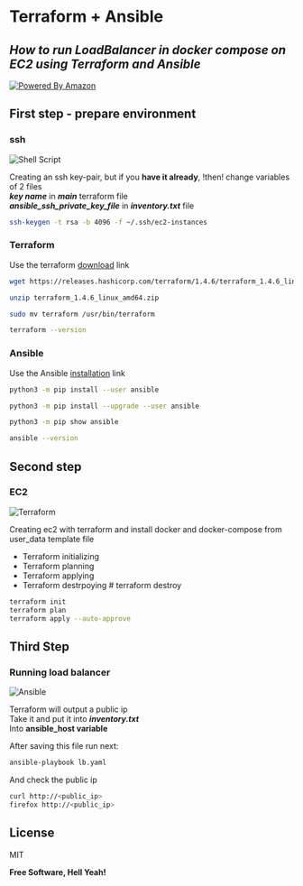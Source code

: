 # Terraform + Ansible
## _How to run LoadBalancer in docker compose on EC2 using Terraform and Ansible_

[![Powered By Amazon](https://img.shields.io/badge/Amazon%20EC2-FF9900.svg?style=for-the-badge&logo=Amazon-EC2&logoColor=white)](https://aws.amazon.com)

## First step - prepare environment
### ssh

![Shell Script](https://img.shields.io/badge/shell_script-%23121011.svg?style=for-the-badge&logo=gnu-bash&logoColor=white)

Creating an ssh key-pair, but if you **have it already**, !then! change variables of 2 files<br>
**_key name_** in **_main_** terraform file<br>
**_ansible_ssh_private_key_file_** in **_inventory.txt_** file

```sh
ssh-keygen -t rsa -b 4096 -f ~/.ssh/ec2-instances
```
### Terraform
Use the terraform [download](https://developer.hashicorp.com/terraform/downloads) link

```bash
wget https://releases.hashicorp.com/terraform/1.4.6/terraform_1.4.6_linux_amd64.zip

unzip terraform_1.4.6_linux_amd64.zip

sudo mv terraform /usr/bin/terraform

terraform --version
```

### Ansible 
Use the Ansible [installation](https://docs.ansible.com/ansible/latest/installation_guide/intro_installation.html) link
```bash
python3 -m pip install --user ansible

python3 -m pip install --upgrade --user ansible

python3 -m pip show ansible

ansible --version
```


## Second step
### EC2

![Terraform](https://img.shields.io/badge/terraform-%235835CC.svg?style=for-the-badge&logo=terraform&logoColor=white)

Creating ec2 with terraform and install docker and docker-compose from user_data template file
- Terraform initializing
- Terraform planning
- Terraform applying
- Terraform destrpoying    # terraform destroy

```sh
terraform init
terraform plan
terraform apply --auto-approve
```

## Third Step
### Running load balancer

![Ansible](https://img.shields.io/badge/ansible-%231A1918.svg?style=for-the-badge&logo=ansible&logoColor=white)

Terraform will output a public ip <br>
Take it and put it into **_inventory.txt_** <br>
Into  **ansible_host variable** <br>

After saving this file run next:
```sh
ansible-playbook lb.yaml
```

And check the public ip
```sh
curl http://<public_ip>
firefox http://<public_ip>
```


## License

MIT

**Free Software, Hell Yeah!**

